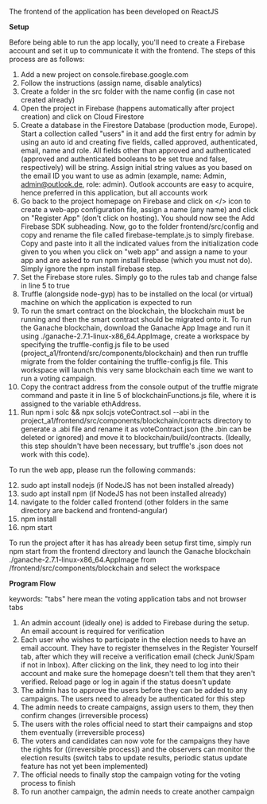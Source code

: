 The frontend of the application has been developed on ReactJS

**Setup**

Before being able to run the app locally, you'll need to create a Firebase account and set it up to communicate it with the frontend. The steps of this process are as follows:
1. Add a new project on console.firebase.google.com
2. Follow the instructions (assign name, disable analytics)
3. Create a folder in the src folder with the name config (in case not created already)
4. Open the project in Firebase (happens automatically after project creation) and click on Cloud Firestore
5. Create a database in the Firestore Database (production mode, Europe). Start a collection called "users" in it and add the first entry for admin by using an auto id and creating five fields, called approved, authenticated, email, name and role. All fields other than approved and authenticated (approved and authenticated booleans to be set true and false, respectively) will be string. Assign initial string values as you based on the email ID you want to use as admin (example, name: Admin, admin@outlook.de, role: admin). Outlook accounts are easy to acquire, hence preferred in this application, but all accounts work
6. Go back to the project homepage on Firebase and click on </> icon to create a web-app configuration file, assign a name (any name) and click on "Register App" (don't click on hosting). You should now see the Add Firebase SDK subheading. Now, go to the folder frontend/src/config and copy and rename the file called firebase-template.js to simply firebase. Copy and paste into it all the indicated values from the initialization code given to you when you click on "web app" and assign a name to your app and are asked to run npm install firebase (which you must not do). Simply ignore the npm install firebase step.
7. Set the Firebase store rules. Simply go to the rules tab and change false in line 5 to true
8. Truffle (alongside node-gyp) has to be installed on the local (or virtual) machine on which the application is expected to run
9. To run the smart contract on the blockchain, the blockchain must be running and then the smart contract should be migrated onto it. To run the Ganache blockchain, download the Ganache App Image and run it using ./ganache-2.7.1-linux-x86_64.AppImage, create a workspace by specifying the truffle-config.js file to be used (project_a1/frontend/src/components/blockchain) and then run truffle migrate from the folder containing the truffle-config.js file. This workspace will launch this very same blockchain each time we want to run a voting campaign.
10. Copy the contract address from the console output of the truffle migrate command and paste it in line 5 of blockchainFunctions.js file, where it is assigned to the variable ethAddress.
11. Run npm i solc && npx solcjs voteContract.sol --abi in the project_a1/frontend/src/components/blockchain/contracts directory to generate a .abi file and rename it as voteContract.json (the .bin can be deleted or ignored) and move it to blockchain/build/contracts. (Ideally, this step shouldn't have been necessary, but truffle's .json does not work with this code).

To run the web app, please run the following commands:

12. sudo apt install nodejs (if NodeJS has not been installed already)
13. sudo apt install npm (if NodeJS has not been installed already)
14. navigate to the folder called frontend (other folders in the same directory are backend and frontend-angular)
15. npm install
16. npm start

To run the project after it has has already been setup first time, simply run npm start from the frontend directory and launch the Ganache blockchain ./ganache-2.7.1-linux-x86_64.AppImage from /frontend/src/components/blockchain and select the workspace

**Program Flow**

keywords: "tabs" here mean the voting application tabs and not browser tabs

1. An admin account (ideally one) is added to Firebase during the setup. An email account is required for verification
2. Each user who wishes to participate in the election needs to have an email account. They have to register themselves in the Register Yourself tab, after which they will receive a verification email (check Junk/Spam if not in Inbox). After clicking on the link, they need to log into their account and make sure the homepage doesn't tell them that they aren't verified. Reload page or log in again if the status doesn't update
3. The admin has to approve the users before they can be added to any campaigns. The users need to already be authenticated for this step
4. The admin needs to create campaigns, assign users to them, they then confirm changes (irreversible process)
5. The users with the roles official need to start their campaigns and stop them eventually (irreversible process)
6. The voters and candidates can now vote for the campaigns they have the rights for ((irreversible process)) and the observers can monitor the election results (switch tabs to update results, periodic status update feature has not yet been implemented)
7. The official needs to finally stop the campaign voting for the voting process to finish
8. To run another campaign, the admin needs to create another campaign
